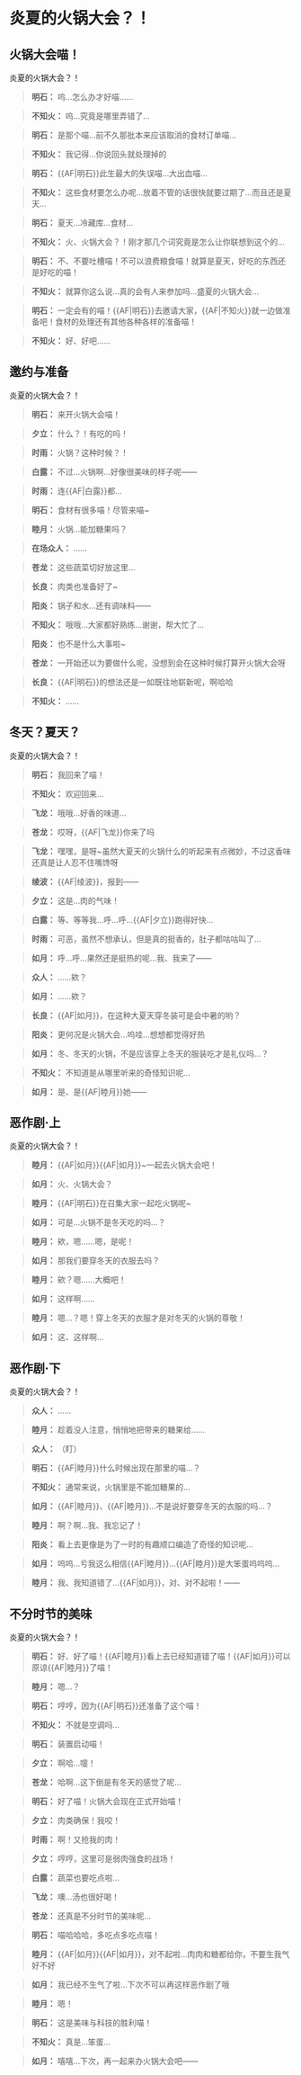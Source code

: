 # 炎夏的火锅大会？！

## 火锅大会喵！

炎夏的火锅大会？！

> **明石：**
> 呜…怎么办才好喵……

> **不知火：**
> 呜…究竟是哪里弄错了…

> **明石：**
> 是那个喵…前不久那批本来应该取消的食材订单喵…

> **不知火：**
> 我记得…你说回头就处理掉的

> **明石：**
> {{AF|明石}}此生最大的失误喵…大出血喵…

> **不知火：**
> 这些食材要怎么办呢…放着不管的话很快就要过期了…而且还是夏天…

> **明石：**
> 夏天…冷藏库…食材…

> **不知火：**
> 火、火锅大会？！刚才那几个词究竟是怎么让你联想到这个的…

> **明石：**
> 不、不要吐槽喵！不可以浪费粮食喵！就算是夏天，好吃的东西还是好吃的喵！

> **不知火：**
> 就算你这么说…真的会有人来参加吗…盛夏的火锅大会…

> **明石：**
> 一定会有的喵！{{AF|明石}}去邀请大家，{{AF|不知火}}就一边做准备吧！食材的处理还有其他各种各样的准备喵！

> **不知火：**
> 好、好吧……

## 邀约与准备

炎夏的火锅大会？！

> **明石：**
> 来开火锅大会喵！

> **夕立：**
> 什么？！有吃的吗！

> **时雨：**
> 火锅？这种时候？！

> **白露：**
> 不过…火锅啊…好像很美味的样子呢——

> **时雨：**
> 连{{AF|白露}}都…

> **明石：**
> 食材有很多喵！尽管来喵~

> **睦月：**
> 火锅…能加糖果吗？

> **在场众人：**
> ……

> **苍龙：**
> 这些蔬菜切好放这里…

> **长良：**
> 肉类也准备好了~

> **阳炎：**
> 锅子和水…还有调味料——

> **不知火：**
> 哦哦…大家都好熟练…谢谢，帮大忙了…

> **阳炎：**
> 也不是什么大事啦~

> **苍龙：**
> 一开始还以为要做什么呢，没想到会在这种时候打算开火锅大会呀

> **长良：**
> {{AF|明石}}的想法还是一如既往地崭新呢，啊哈哈

> **不知火：**
> ……

## 冬天？夏天？

炎夏的火锅大会？！

> **明石：**
> 我回来了喵！

> **不知火：**
> 欢迎回来…

> **飞龙：**
> 哦哦…好香的味道…

> **苍龙：**
> 哎呀，{{AF|飞龙}}你来了吗

> **飞龙：**
> 嘿嘿，是呀~虽然大夏天的火锅什么的听起来有点微妙，不过这香味还真是让人忍不住嘴馋呀

> **绫波：**
> {{AF|绫波}}，报到——

> **夕立：**
> 这是…肉的气味！

> **白露：**
> 等、等等我…呼…呼…{{AF|夕立}}跑得好快…

> **时雨：**
> 可恶，虽然不想承认，但是真的挺香的，肚子都咕咕叫了…

> **如月：**
> 呼…呼…果然还是挺热的呢…我、我来了——

> **众人：**
> ……欸？

> **如月：**
> ……欸？

> **长良：**
> {{AF|如月}}，在这种大夏天穿冬装可是会中暑的哟？

> **阳炎：**
> 更何况是火锅大会…呜哇…想想都觉得好热

> **如月：**
> 冬、冬天的火锅，不是应该穿上冬天的服装吃才是礼仪吗…？

> **不知火：**
> 不知道是从哪里听来的奇怪知识呢…

> **如月：**
> 是、是{{AF|睦月}}她——

## 恶作剧·上

炎夏的火锅大会？！

> **睦月：**
> {{AF|如月}}{{AF|如月}}~一起去火锅大会吧！

> **如月：**
> 火、火锅大会？

> **睦月：**
> {{AF|明石}}在召集大家一起吃火锅呢~

> **如月：**
> 可是…火锅不是冬天吃的吗…？

> **睦月：**
> 欸，嗯……嗯，是呢！

> **如月：**
> 那我们要穿冬天的衣服去吗？

> **睦月：**
> 欸？嗯……大概吧！

> **如月：**
> 这样啊……

> **睦月：**
> 嗯…？嗯！穿上冬天的衣服才是对冬天的火锅的尊敬！

> **如月：**
> 这、这样啊…

## 恶作剧·下

炎夏的火锅大会？！

> **众人：**
> ……

> **睦月：**
> 趁着没人注意，悄悄地把带来的糖果给……

> **众人：**
> （盯）

> **明石：**
> {{AF|睦月}}什么时候出现在那里的喵…？

> **不知火：**
> 通常来说，火锅里是不能加糖果的…

> **如月：**
> {{AF|睦月}}、{{AF|睦月}}…不是说好要穿冬天的衣服的吗…？

> **睦月：**
> 啊？啊…我、我忘记了！

> **阳炎：**
> 看上去更像是为了一时的有趣顺口编造了奇怪的知识呢…

> **如月：**
> 呜呜…亏我这么相信{{AF|睦月}}…{{AF|睦月}}是大笨蛋呜呜呜…

> **睦月：**
> 我、我知道错了…{{AF|如月}}，对、对不起啦！——

## 不分时节的美味

炎夏的火锅大会？！

> **明石：**
> 好、好了喵！{{AF|睦月}}看上去已经知道错了喵！{{AF|如月}}可以原谅{{AF|睦月}}了喵！

> **睦月：**
> 嗯…？

> **明石：**
> 哼哼，因为{{AF|明石}}还准备了这个喵！

> **不知火：**
> 不就是空调吗…

> **明石：**
> 装置启动喵！

> **夕立：**
> 啊哈…嚏！

> **苍龙：**
> 哈啊…这下倒是有冬天的感觉了呢…

> **明石：**
> 好了喵！火锅大会现在正式开始喵！

> **夕立：**
> 肉类确保！我咬！

> **时雨：**
> 啊！又抢我的肉！

> **夕立：**
> 哼哼，这里可是弱肉强食的战场！

> **白露：**
> 蔬菜也要吃点啦…

> **飞龙：**
> 噢…汤也很好喝！

> **苍龙：**
> 还真是不分时节的美味呢…

> **明石：**
> 喵哈哈哈，多吃点多吃点喵！

> **睦月：**
> {{AF|如月}}{{AF|如月}}，对不起啦…肉肉和糖都给你，不要生我气好不好

> **如月：**
> 我已经不生气了啦…下次不可以再这样恶作剧了哦

> **睦月：**
> 嗯！

> **明石：**
> 这是美味与科技的胜利喵！

> **不知火：**
> 真是…笨蛋…

> **如月：**
> 嘻嘻…下次，再一起来办火锅大会吧——

